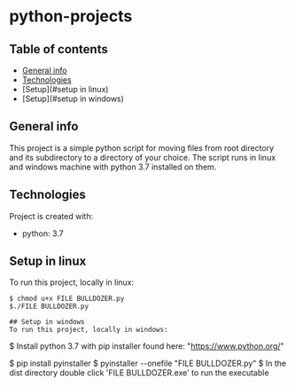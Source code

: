 # python-projects
## Table of contents
* [General info](#general-info)
* [Technologies](#technologies)
* [Setup](#setup in linux)
* [Setup](#setup in windows)

## General info
This project is a simple python script for moving files from root directory and its subdirectory to a directory of your choice. The script runs in linux and windows machine with python 3.7 installed on them.
	
## Technologies
Project is created with:
* python: 3.7

	
## Setup in linux
To run this project, locally in linux:

```
$ chmod u+x FILE BULLDOZER.py
$./FILE BULLDOZER.py

## Setup in windows
To run this project, locally in windows:

```
$ Install python 3.7 with pip installer found here:
"https://www.python.org/"

$ pip install pyinstaller
$ pyinstaller --onefile "FILE BULLDOZER.py"
$ In the dist directory double click 'FILE BULLDOZER.exe' to run the executable
